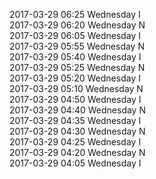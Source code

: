 2017-03-29 06:25 Wednesday  I  
2017-03-29 06:20 Wednesday  N  
2017-03-29 06:05 Wednesday  I  
2017-03-29 05:55 Wednesday  N  
2017-03-29 05:40 Wednesday  I  
2017-03-29 05:25 Wednesday  N  
2017-03-29 05:20 Wednesday  I  
2017-03-29 05:10 Wednesday  N  
2017-03-29 04:50 Wednesday  I  
2017-03-29 04:40 Wednesday  N  
2017-03-29 04:35 Wednesday  I  
2017-03-29 04:30 Wednesday  N  
2017-03-29 04:25 Wednesday  I  
2017-03-29 04:20 Wednesday  N  
2017-03-29 04:05 Wednesday  I  
